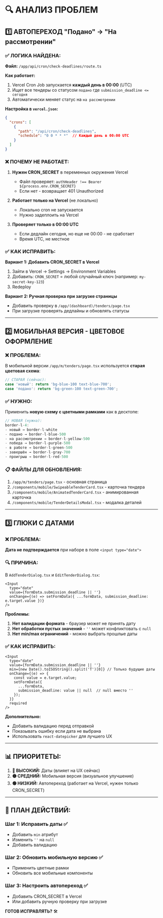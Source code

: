 # 🔍 АНАЛИЗ ПРОБЛЕМ

## 1️⃣ АВТОПЕРЕХОД "Подано" → "На рассмотрении"

### ✅ ЛОГИКА НАЙДЕНА:

**Файл:** `/app/api/cron/check-deadlines/route.ts`

**Как работает:**
1. Vercel Cron Job запускается **каждый день в 00:00** (UTC)
2. Ищет все тендеры со статусом `подано` где `submission_deadline <= сегодня`
3. Автоматически меняет статус на `на рассмотрении`

**Настройка в `vercel.json`:**
```json
{
  "crons": [
    {
      "path": "/api/cron/check-deadlines",
      "schedule": "0 0 * * *"  // Каждый день в 00:00 UTC
    }
  ]
}
```

### ❌ ПОЧЕМУ НЕ РАБОТАЕТ:

1. **Нужен CRON_SECRET** в переменных окружения Vercel
   - Файл проверяет: `authHeader !== Bearer ${process.env.CRON_SECRET}`
   - Если нет - возвращает 401 Unauthorized

2. **Работает только на Vercel** (не локально)
   - Локально cron не запускается
   - Нужно задеплоить на Vercel

3. **Проверяет только в 00:00 UTC**
   - Если дедлайн сегодня, но еще не 00:00 - не сработает
   - Время UTC, не местное

### ✅ КАК ИСПРАВИТЬ:

**Вариант 1: Добавить CRON_SECRET в Vercel**
1. Зайти в Vercel → Settings → Environment Variables
2. Добавить: `CRON_SECRET` = любой случайный ключ (например: `my-secret-key-123`)
3. Redeploy

**Вариант 2: Ручная проверка при загрузке страницы**
- Добавить проверку в `/app/(dashboard)/tenders/page.tsx`
- При загрузке проверять дедлайны и обновлять статусы

---

## 2️⃣ МОБИЛЬНАЯ ВЕРСИЯ - ЦВЕТОВОЕ ОФОРМЛЕНИЕ

### ❌ ПРОБЛЕМА:

В мобильной версии `/app/m/tenders/page.tsx` используется **старая цветовая схема**:

```typescript
// СТАРАЯ (сейчас):
case 'новый': return 'bg-blue-100 text-blue-700';
case 'подано': return 'bg-green-100 text-green-700';
```

### ✅ НУЖНО:

Применить **новую схему с цветными рамками** как в десктопе:

```typescript
// НОВАЯ (нужна):
border-l-4:
- новый → border-l-white
- подано → border-l-blue-500
- на рассмотрении → border-l-yellow-500
- победа → border-l-purple-500
- в работе → border-l-green-500
- завершён → border-l-gray-700
- проигрыш → border-l-red-500
```

### 📋 ФАЙЛЫ ДЛЯ ОБНОВЛЕНИЯ:

1. `/app/m/tenders/page.tsx` - основная страница
2. `/components/mobile/SwipeableTenderCard.tsx` - карточка тендера
3. `/components/mobile/AnimatedTenderCard.tsx` - анимированная карточка
4. `/components/mobile/TenderDetailsModal.tsx` - модалка деталей

---

## 3️⃣ ГЛЮКИ С ДАТАМИ

### ❌ ПРОБЛЕМА:

**Дата не подтверждается** при наборе в поле `<input type="date">`

### 🔍 ПРИЧИНА:

В `AddTenderDialog.tsx` и `EditTenderDialog.tsx`:

```tsx
<Input
  type="date"
  value={formData.submission_deadline || ''}
  onChange={(e) => setFormData({ ...formData, submission_deadline: e.target.value })}
/>
```

**Проблемы:**
1. **Нет валидации формата** - браузер может не принять дату
2. **Нет обработки пустых значений** - `''` может конфликтовать с `null`
3. **Нет min/max ограничений** - можно выбрать прошлые даты

### ✅ КАК ИСПРАВИТЬ:

```tsx
<Input
  type="date"
  value={formData.submission_deadline || ''}
  min={new Date().toISOString().split('T')[0]} // Только будущие даты
  onChange={(e) => {
    const value = e.target.value;
    setFormData({ 
      ...formData, 
      submission_deadline: value || null  // null вместо ''
    });
  }}
  required
/>
```

**Дополнительно:**
- Добавить валидацию перед отправкой
- Показывать ошибку если дата не выбрана
- Использовать `react-datepicker` для лучшего UX

---

## 📊 ПРИОРИТЕТЫ:

1. **🔴 ВЫСОКИЙ:** Даты (влияет на UX сейчас)
2. **🟡 СРЕДНИЙ:** Мобильная версия (визуальное улучшение)
3. **🟢 НИЗКИЙ:** Автопереход (работает на Vercel, нужен только CRON_SECRET)

---

## 🚀 ПЛАН ДЕЙСТВИЙ:

### Шаг 1: Исправить даты ✅
- Добавить `min` атрибут
- Изменить `''` на `null`
- Добавить валидацию

### Шаг 2: Обновить мобильную версию ✅
- Применить цветные рамки
- Обновить все мобильные компоненты

### Шаг 3: Настроить автопереход ✅
- Добавить CRON_SECRET в Vercel
- Или добавить ручную проверку при загрузке

**ГОТОВ ИСПРАВЛЯТЬ?** 🛠️
